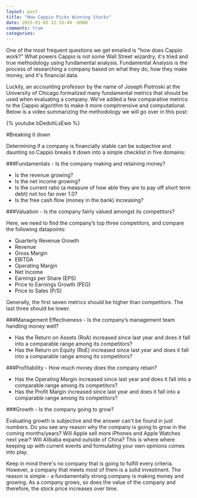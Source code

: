 ```yaml
---
layout: post
title: "How Cappio Picks Winning Stocks"
date: 2015-01-05 12:33:49 -0500
comments: true
categories: 
---
```

<!-- Our best advice for anyone who asks that question is to stop and educate themselves before they throw away their money. These days, there are a ton of investment vehicles that are well suited for retail investors, such as ETFs, Index/Mutual Funds, and the more modern roboadvisors, like Wealthfront and Betterment. However, you want to retain control and understand where you money is going, stocks will always be a sensible choice. While  "stock picking" is inherently risky, there are many methods to reduce this risk and maximize your chances of growing your portfolio. -->
One of the most frequent questions we get emailed is "how does Cappio work?" What powers Cappio is not some Wall Street wizardry, it's tried and true methodology using fundamental analysis. Fundamental Analysis is the process of researching a company based on what they do, how they make money, and it's financial data.

Luckily, an accounting professor by the name of Joseph Piotroski at the University of Chicago formalized many fundamental metrics that should be used when evaluating a company. We’ve added a few comparative metrics to the Cappio algorithm to make it more comphrensive and computational. Below is a video summarizing the methodology we will go over in this post:

{% youtube bDedohLsEwo %}

#Breaking it down

Determining if a company is financially stable can be subjective and daunting so Cappio breaks it down into a simple checklist in five domains:

###Fundamentals - Is the company making and retaining money?

* Is the revenue growing?
* Is the net income growing?
* Is the current ratio (a measure of how able they are to pay off short term debt) not too far over 1.0?
* Is the free cash flow (money in the bank) increasing?

###Valuation - Is the company fairly valued amongst its competitors?

Here, we need to find the company’s top three competitors, and compare the following datapoints:

* Quarterly Revenue Growth
* Revenue
* Gross Margin
* EBITDA
* Operating Margin
* Net Income
* Earnings per Share (EPS)
* Price to Earnings Growth (PEG)
* Price to Sales (P/S)

Generally, the first seven metrics should be higher than competitors. The last three should be lower.

###Management Effectiveness - Is the company’s management team handling money well?

* Has the Return on Assets (RoA) increased since last year and does it fall into a comparable range among its competitors?
* Has the Return on Equity (RoE) increased since last year and does it fall into a comparable range among its competitors?

###Profitability - How much money does the company retain?

* Has the Operating Margin increased since last year and does it fall into a comparable range among its competitors?
* Has the Profit Margin increased since last year and does it fall into a comparable range among its competitors?

###Growth - Is the company going to grow?

Evaluating growth is subjective and the answer can't be found in just numbers. Do you see any reason why the company is going to grow in the coming months/years? Will Apple sell more iPhones and Apple Watches next year? Will Alibaba expand outside of China? This is where where keeping up with current events and formulating your own opinions comes into play.

Keep in mind there's no company that is going to fulfill every criteria. However, a company that meets most of them is a solid investment. The reason is simple - a fundamentally strong company is making money and growing. As a company grows, so does the value of the company and therefore, the stock price increases over time.